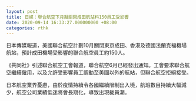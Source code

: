 ```yaml
---
layout: post
title: 日媒：聯合航空下月擬關閉成田航站料150員工受影響
date: 2020-09-14 16:33:27.000000000 +08:00
categories: rthk
---
```


日本傳媒報道，美國聯合航空計劃10月關閉東京成田、香港及德國法蘭克福機場航站，預計成田機場受影響的聯合航空員工約150人。

《共同社》引述聯合航空工會報道，聯合航空6月已經發出通知。工會要求聯合航空繼續僱用，以及允許受影響員工調動至美國以外的航站，但聯合航空拒絕接受。

日本航空業界憂慮，由於疫情持續令各國繼續限制出入境，航班數目持續大幅減少，航空公司業績低迷將會長期化，導致出現裁員潮。
